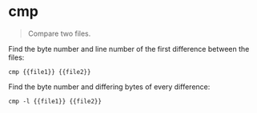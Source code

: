 cmp
===

> Compare two files.

Find the byte number and line number of the first difference between the files:

    cmp {{file1}} {{file2}}

Find the byte number and differing bytes of every difference:

    cmp -l {{file1}} {{file2}}
